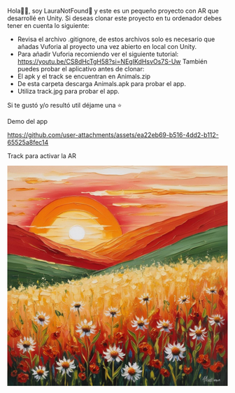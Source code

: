 Hola👋🏻, soy LauraNotFound🍄 y este es un pequeño proyecto con AR que desarrollé en Unity.
Si deseas clonar este proyecto en tu ordenador debes tener en cuenta lo siguiente:
- Revisa el archivo .gitignore, de estos archivos solo es necesario que añadas Vuforia al proyecto una vez abierto en local con Unity.
- Para añadir Vuforia recomiendo ver el siguiente tutorial: https://youtu.be/CS8dHcTgH58?si=NEgIKdHsvOs7S-Uw
También puedes probar el aplicativo antes de clonar:
- El apk y el track se encuentran en Animals.zip
- De esta carpeta descarga Animals.apk para probar el app.
- Utiliza track.jpg para probar el app.

Si te gustó y/o resultó util déjame una ⭐

Demo del app

https://github.com/user-attachments/assets/ea22eb69-b516-4dd2-b112-65525a8fec14

Track para activar la AR

![image alt](https://raw.githubusercontent.com/LauraNotFound/AnimalsAR/refs/heads/main/track.jpg)
